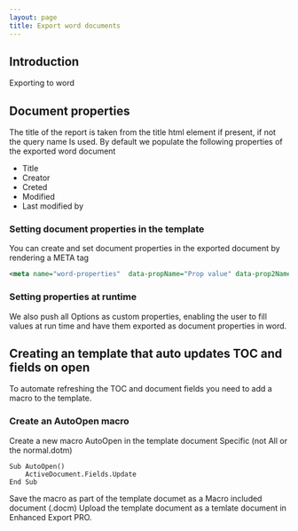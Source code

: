 ```yaml
---
layout: page
title: Export word documents 
---
```


## Introduction
Exporting to word 



## Document properties 
The title of the report is taken from the title html element if present, if not the query name Is used. 
By default we populate the following properties  of the exported word document 
*	Title
*	Creator
*	Creted
*	Modified 
*	Last modified by 


### Setting document properties in the template 
You can create and set document properties in the exported document by rendering a META tag 
```xml
<meta name="word-properties"  data-propName="Prop value" data-prop2Name="prop 2 value"/>
```


### Setting properties at runtime 
We also push all Options as custom properties, enabling the user to fill values at run time and have them exported as document properties in word. 


## Creating an template that auto updates TOC and fields on open
To automate refreshing the TOC and document fields you need to add a macro to the template. 

### Create an AutoOpen macro  
Create a new macro AutoOpen in the template document Specific (not All or the normal.dotm)


    Sub AutoOpen()
        ActiveDocument.Fields.Update
    End Sub

Save the macro as part of the template documet as a Macro included document (.docm)
Upload the template document as a temlate document in Enhanced Export PRO. 


